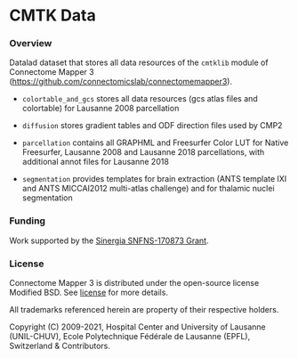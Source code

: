 # CMTK Data

### Overview

Datalad dataset that stores all data resources of the
`cmtklib` module of Connectome Mapper 3 (https://github.com/connectomicslab/connectomemapper3).

* `colortable_and_gcs` stores all data resources (gcs atlas files and colortable) for Lausanne 2008 parcellation

* `diffusion` stores gradient tables and ODF direction files used by CMP2

* `parcellation` contains all GRAPHML and Freesurfer Color LUT for Native Freesurfer, Lausanne 2008 and Lausanne 2018
  parcellations, with additional annot files for Lausanne 2018

* `segmentation` provides templates for brain extraction (ANTS template IXI and ANTS MICCAI2012 multi-atlas challenge)
  and for thalamic nuclei segmentation
 
### Funding

Work supported by the [Sinergia SNFNS-170873 Grant](http://p3.snf.ch/Project-170873).

### License
Connectome Mapper 3 is distributed under the open-source license Modified BSD. See [license](LICENSE) for more details.

All trademarks referenced herein are property of their respective holders.

Copyright (C) 2009-2021, Hospital Center and University of Lausanne (UNIL-CHUV), Ecole Polytechnique Fédérale de Lausanne (EPFL), Switzerland & Contributors.
